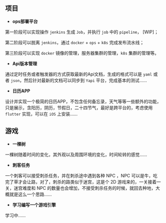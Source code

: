 

## 项目

- **ops部署平台**

第一阶段可以实现操作 `jenkins` 生成 `Job`，并执行 `job` 中的 `pipeline`， [WIP]；

第二阶段可以脱离 `jenkins`，通过 `docker` + `ops` + `k8s` 完成发布流水线；

第三阶段可以实现 `docker` 镜像的管理，服务器集群的管理，`k8s` 集群的管理等。

- **Api版本管理**

通过定时任务或者触发器的方式获取最新的Api文档，生成的格式可以是 `yaml` 或者 `json`，然后针对最新的文档可以同步到 `Yapi` 平台，完成基本的测试……

- **日历APP**

设计并实现一个极简的日历APP，不包含任何备忘录，天气等等一些额外的功能，只是展示，含阳历，阴历，节假日，二十四节气，最好是跨平台的，考虑使用 `flutter` 实现，可以在 `iOS` 上安装……

## 游戏

- **一棵树**

一棵树随着时间的变化，其外观以及周围环境的变化，时间轮转的感觉……

- **刺客任务**

一个刺客可以接受刺杀任务，并在刺杀途中遇到各种 NPC ，NPC 可以是牛，吃完了草才会让路，对了，刺杀的路类似于迷宫，这是个 2D 游戏来的，一关接着一关，迷宫难度和 NPC 的数量也会增加，不接受刺杀任务的时候，就回去种地，大概就是这么一个思路……

- **学习编写一个游戏引擎**

学习中……
